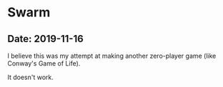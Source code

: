 # Swarm

## Date: 2019-11-16

I believe this was my attempt at making another zero-player game (like Conway's Game of Life).

It doesn't work.